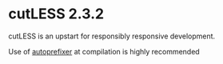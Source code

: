 # cutLESS 2.3.2

cutLESS is an upstart for responsibly responsive development.

Use of [autoprefixer](https://github.com/postcss/autoprefixer) at compilation is highly recommended